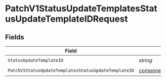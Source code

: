# PatchV1StatusUpdateTemplatesStatusUpdateTemplateIDRequest


## Fields

| Field                                                                                                                                          | Type                                                                                                                                           | Required                                                                                                                                       | Description                                                                                                                                    |
| ---------------------------------------------------------------------------------------------------------------------------------------------- | ---------------------------------------------------------------------------------------------------------------------------------------------- | ---------------------------------------------------------------------------------------------------------------------------------------------- | ---------------------------------------------------------------------------------------------------------------------------------------------- |
| `StatusUpdateTemplateID`                                                                                                                       | *string*                                                                                                                                       | :heavy_check_mark:                                                                                                                             | N/A                                                                                                                                            |
| `PatchV1StatusUpdateTemplatesStatusUpdateTemplateID`                                                                                           | [components.PatchV1StatusUpdateTemplatesStatusUpdateTemplateID](../../models/components/patchv1statusupdatetemplatesstatusupdatetemplateid.md) | :heavy_check_mark:                                                                                                                             | N/A                                                                                                                                            |